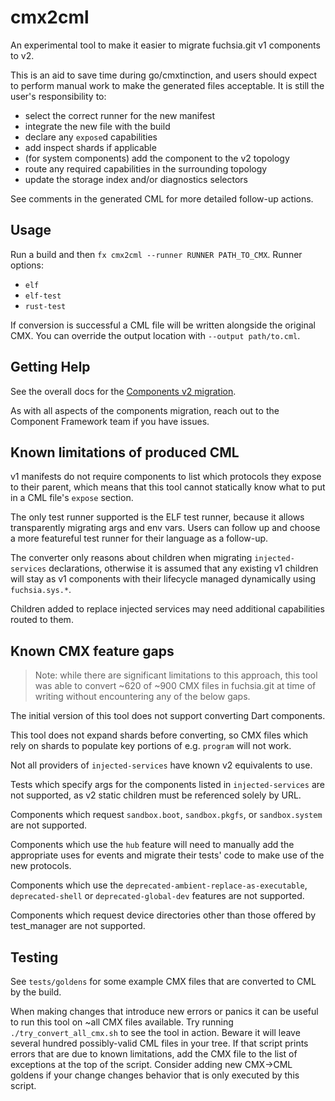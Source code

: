 # cmx2cml

An experimental tool to make it easier to migrate fuchsia.git v1 components to
v2.

This is an aid to save time during go/cmxtinction, and users should expect to
perform manual work to make the generated files acceptable. It is still the
user's responsibility to:

* select the correct runner for the new manifest
* integrate the new file with the build
* declare any `expose`d capabilities
* add inspect shards if applicable
* (for system components) add the component to the v2 topology
* route any required capabilities in the surrounding topology
* update the storage index and/or diagnostics selectors

See comments in the generated CML for more detailed follow-up actions.

## Usage

Run a build and then `fx cmx2cml --runner RUNNER PATH_TO_CMX`. Runner options:

* `elf`
* `elf-test`
* `rust-test`

If conversion is successful a CML file will be written alongside the original
CMX. You can override the output location with `--output path/to.cml`.

## Getting Help

See the overall docs for the [Components v2 migration].

As with all aspects of the components migration, reach out to the Component
Framework team if you have issues.

## Known limitations of produced CML

v1 manifests do not require components to list which protocols they expose to
their parent, which means that this tool cannot statically know what to put in
a CML file's `expose` section.

The only test runner supported is the ELF test runner, because it allows
transparently migrating args and env vars. Users can follow up and choose a more
featureful test runner for their language as a follow-up.

The converter only reasons about children when migrating `injected-services`
declarations, otherwise it is assumed that any existing v1 children will stay
as v1 components with their lifecycle managed dynamically using `fuchsia.sys.*`.

Children added to replace injected services may need additional capabilities
routed to them.

## Known CMX feature gaps

> Note: while there are significant limitations to this approach, this tool was
able to convert ~620 of ~900 CMX files in fuchsia.git at time of writing without
encountering any of the below gaps.

The initial version of this tool does not support converting Dart components.

This tool does not expand shards before converting, so CMX files which rely on
shards to populate key portions of e.g. `program` will not work.

Not all providers of `injected-services` have known v2 equivalents to use.

Tests which specify args for the components listed in `injected-services` are
not supported, as v2 static children must be referenced solely by URL.

Components which request `sandbox.boot`, `sandbox.pkgfs`, or `sandbox.system`
are not supported.

Components which use the `hub` feature will need to manually add the appropriate
uses for events and migrate their tests' code to make use of the new protocols.

Components which use the `deprecated-ambient-replace-as-executable`,
`deprecated-shell` or `deprecated-global-dev` features are not supported.

Components which request device directories other than those offered by
test_manager are not supported.

## Testing

See `tests/goldens` for some example CMX files that are converted to CML by
the build.

When making changes that introduce new errors or panics it can be useful to run
this tool on ~all CMX files available. Try running `./try_convert_all_cmx.sh` to
see the tool in action. Beware it will leave several hundred possibly-valid CML
files in your tree. If that script prints errors that are due to known
limitations, add the CMX file to the list of exceptions at the top of the
script. Consider adding new CMX->CML goldens if your change changes behavior
that is only executed by this script.

[Components v2 migration]: https://fuchsia.dev/fuchsia-src/development/components/v2/migration?hl=en
